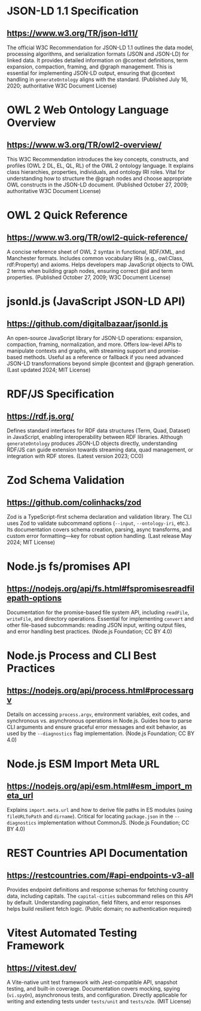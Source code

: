 # JSON-LD 1.1 Specification
## https://www.w3.org/TR/json-ld11/
The official W3C Recommendation for JSON-LD 1.1 outlines the data model, processing algorithms, and serialization formats (JSON and JSON-LD) for linked data. It provides detailed information on @context definitions, term expansion, compaction, framing, and @graph management. This is essential for implementing JSON-LD output, ensuring that @context handling in `generateOntology` aligns with the standard. (Published July 16, 2020; authoritative W3C Document License)

# OWL 2 Web Ontology Language Overview
## https://www.w3.org/TR/owl2-overview/
This W3C Recommendation introduces the key concepts, constructs, and profiles (OWL 2 DL, EL, QL, RL) of the OWL 2 ontology language. It explains class hierarchies, properties, individuals, and ontology IRI roles. Vital for understanding how to structure the @graph nodes and choose appropriate OWL constructs in the JSON-LD document. (Published October 27, 2009; authoritative W3C Document License)

# OWL 2 Quick Reference
## https://www.w3.org/TR/owl2-quick-reference/
A concise reference sheet of OWL 2 syntax in functional, RDF/XML, and Manchester formats. Includes common vocabulary IRIs (e.g., owl:Class, rdf:Property) and axioms. Helps developers map JavaScript objects to OWL 2 terms when building graph nodes, ensuring correct @id and term properties. (Published October 27, 2009; W3C Document License)

# jsonld.js (JavaScript JSON-LD API)
## https://github.com/digitalbazaar/jsonld.js
An open-source JavaScript library for JSON-LD operations: expansion, compaction, framing, normalization, and more. Offers low-level APIs to manipulate contexts and graphs, with streaming support and promise-based methods. Useful as a reference or fallback if you need advanced JSON-LD transformations beyond simple @context and @graph generation. (Last updated 2024; MIT License)

# RDF/JS Specification
## https://rdf.js.org/
Defines standard interfaces for RDF data structures (Term, Quad, Dataset) in JavaScript, enabling interoperability between RDF libraries. Although `generateOntology` produces JSON-LD objects directly, understanding RDF/JS can guide extension towards streaming data, quad management, or integration with RDF stores. (Latest version 2023; CC0)

# Zod Schema Validation
## https://github.com/colinhacks/zod
Zod is a TypeScript-first schema declaration and validation library. The CLI uses Zod to validate subcommand options (`--input`, `--ontology-iri`, etc.). Its documentation covers schema creation, parsing, async transforms, and custom error formatting—key for robust option handling. (Last release May 2024; MIT License)

# Node.js fs/promises API
## https://nodejs.org/api/fs.html#fspromisesreadfilepath-options
Documentation for the promise-based file system API, including `readFile`, `writeFile`, and directory operations. Essential for implementing `convert` and other file-based subcommands: reading JSON input, writing output files, and error handling best practices. (Node.js Foundation; CC BY 4.0)

# Node.js Process and CLI Best Practices
## https://nodejs.org/api/process.html#processargv
Details on accessing `process.argv`, environment variables, exit codes, and synchronous vs. asynchronous operations in Node.js. Guides how to parse CLI arguments and ensure graceful error messages and exit behavior, as used by the `--diagnostics` flag implementation. (Node.js Foundation; CC BY 4.0)

# Node.js ESM Import Meta URL
## https://nodejs.org/api/esm.html#esm_import_meta_url
Explains `import.meta.url` and how to derive file paths in ES modules (using `fileURLToPath` and `dirname`). Critical for locating `package.json` in the `--diagnostics` implementation without CommonJS. (Node.js Foundation; CC BY 4.0)

# REST Countries API Documentation
## https://restcountries.com/#api-endpoints-v3-all
Provides endpoint definitions and response schemas for fetching country data, including capitals. The `capital-cities` subcommand relies on this API by default. Understanding pagination, field filters, and error responses helps build resilient fetch logic. (Public domain; no authentication required)

# Vitest Automated Testing Framework
## https://vitest.dev/
A Vite-native unit test framework with Jest-compatible API, snapshot testing, and built-in coverage. Documentation covers mocking, spying (`vi.spyOn`), asynchronous tests, and configuration. Directly applicable for writing and extending tests under `tests/unit` and `tests/e2e`. (MIT License)
